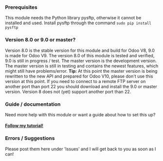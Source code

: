 <h3>Prerequisites</h3>
This module needs the Python library pysftp, otherwise it cannot be installed and used. Install pysftp through the command <code>sudo pip install pysftp</code>

<h3>Version 8.0 or 9.0 or master?</h3>
Version 8.0 is the stable version for this module and build for Odoo V8, 9.0 is made for Odoo V9.
The version 8.0 of this module is tested and verified, 9.0 is still in progress / test. The master version is the development version.
The master version is still in testing and contains the newest features, which might still have problems/error.
<b>Tip:</b> At this point the master version is being rewritten to the new API and prepared for Odoo V10, please don't use this version at this point.
If you need to connect to a remote FTP server on another port than port 22 you should download and install the 9.0 or master version. Version 8 does not (yet) support another port than 22.

<h3>Guide / documentation</h3>
Need more help with this module or want a guide about how to set this up? <h4><a href="http://www.odoo.yenthevg.com/automated-backups-in-odoo/" target="_Blank">Follow my tutorial!</a></h4>

<h3>Errors / Suggestions</h3>
Please post them here under 'Issues' and I will get back to you as soon as I can!

